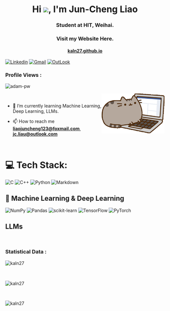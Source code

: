 <h1 align="center">Hi <img src="https://media.giphy.com/media/hvRJCLFzcasrR4ia7z/giphy.gif" width="29px">, I'm Jun-Cheng Liao</h1>
<h3 align="center">Student at HIT, Weihai.</h3>

<h3 align="center">Visit my Website Here.</h3>
<h4 align="center"><a href="https://kaln27.github.io">kaln27.github.io</a></h4>

[![Linkedin](https://img.shields.io/badge/-LinkedIn-blue?style=flat&logo=Linkedin&logoColor=white)](https://www.linkedin.com/in/joonchen-liau/)
[![Gmail](https://img.shields.io/badge/-Gmail-c14438?style=flat&logo=Gmail&logoColor=white)](mailto:liao1508121328@gmail.com)
[![OutLook](https://img.shields.io/badge/Outlook-0078D4?style=flat&logo=microsoft-outlook&logoColor=white)](mailto:jc.liau@outlook.com)

<p align="right"> <h3>Profile Views : </h3> <img src="https://komarev.com/ghpvc/?username=kaln27&label=Profile%20views&color=0e75b6&style=flat" alt="adam-pw" /> 
</p>

<p><img align="right" src="assets/cat.gif" alt="kaln27" style="width:200px"/></p>

<br>

- 🌱 I’m currently learning Machine Learning, Deep Learning, LLMs. 

- 📫 How to reach me **liaojuncheng123@foxmail.com**, **jc.liau@outlook.com**

<br>

# 💻 Tech Stack:
![C](https://img.shields.io/badge/c-%2300599C.svg?style=for-the-badge&logo=c&logoColor=white) 
![C++](https://img.shields.io/badge/c++-%2300599C.svg?style=for-the-badge&logo=c%2B%2B&logoColor=white) 
![Python](https://img.shields.io/badge/python-3670A0?style=for-the-badge&logo=python&logoColor=ffdd54) 
![Markdown](https://img.shields.io/badge/markdown-%23000000.svg?style=for-the-badge&logo=markdown&logoColor=white) 

## :robot: Machine Learning & Deep Learning
![NumPy](https://img.shields.io/badge/numpy-%23013243.svg?style=for-the-badge&logo=numpy&logoColor=white) 
![Pandas](https://img.shields.io/badge/pandas-%23150458.svg?style=for-the-badge&logo=pandas&logoColor=white) 
![scikit-learn](https://img.shields.io/badge/scikit--learn-%23F7931E.svg?style=for-the-badge&logo=scikit-learn&logoColor=white) 
![TensorFlow](https://img.shields.io/badge/TensorFlow-%23FF6F00.svg?style=for-the-badge&logo=TensorFlow&logoColor=white)
![PyTorch](https://img.shields.io/badge/PyTorch-EE4C2C?style=for-the-badge&logo=pytorch&logoColor=white)

## LLMs

<br>

<h3>Statistical Data :</h3>
<p>
<img align="center"
    src="https://github-readme-stats.vercel.app/api/top-langs?username=kaln27&show_icons=true&locale=en&bg_color=0d1117&text_color=ffffff&layout=compact"
    alt="kaln27" 
    bg_color=#808080/>
</p>

<br>

<p>
<img align="center" src="https://github-readme-stats.vercel.app/api?username=kaln27&show_icons=true&locale=en&bg_color=0d1117&text_color=ffffff&repo=convoychat" alt="kaln27" />
</p>

<br>

<p>
<img align="center" src="https://github-readme-streak-stats.herokuapp.com/?user=kaln27&theme=dark&background=0d1117&date_format=M%20j%5B%2C%20Y%5D" alt="kaln27" />
</p>

<!-- <br>
<h3>Trophies :</h3>
<p align="left"> <a href="https://github.com/ryo-ma/github-profile-trophy"><img
      src="https://github-profile-trophy.vercel.app/?username=kaln27&bg_color=0d1117&text_color=ffffff" alt="kaln27" /></a> </p> -->
      
      
